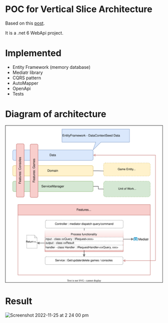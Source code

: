 # POC for Vertical Slice Architecture
 
 Based on this [post](https://code-maze.com/vertical-slice-architecture-aspnet-core/). 
 
It is a .net 6 WebApi project.
 
# Implemented
- Entity Framework (memory database)
- Mediatr library
- CQRS pattern
- AutoMapper
- OpenApi
- Tests

# Diagram of architecture
![Diagram](VerticalSliceDiagram.svg)

# Result
![Screenshot 2022-11-25 at 2 24 00 pm](https://user-images.githubusercontent.com/20985071/203900916-dc6dff2e-ade2-4d9c-8d5c-a77360bf752d.png)
